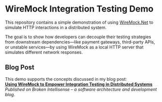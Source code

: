 # WireMock Integration Testing Demo

This repository contains a simple demonstration of using [WireMock.Net](https://github.com/WireMock-Net/WireMock.Net) to simulate HTTP interactions in a distributed system.

The goal is to show how developers can decouple their testing strategies from downstream dependencies—like payment gateways, third-party APIs, or unstable services—by using WireMock as a local HTTP server that simulates different network responses.

## Blog Post

This demo supports the concepts discussed in my blog post:  
**[Using WireMock to Empower Integration Testing in Distributed Systems](https://brokenintellisense.com/using-wiremock-to-empower-integration-testing-in-distributed-systems)**  
*Published on Broken Intellisense – a software architecture and development blog.*
